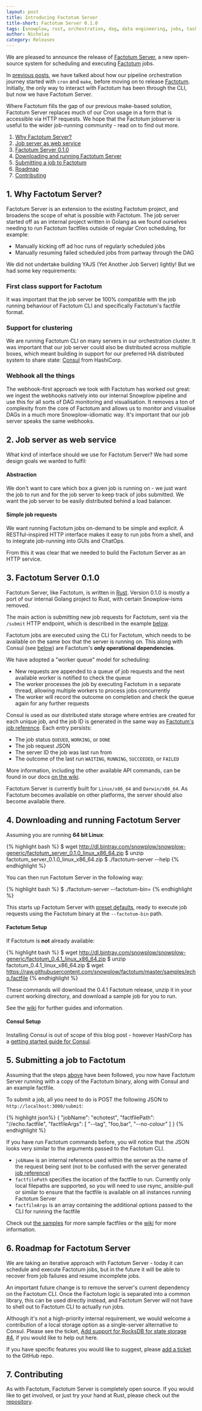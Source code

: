 ```yaml
---
layout: post
title: Introducing Factotum Server
title-short: Factotum Server 0.1.0
tags: [snowplow, rust, orchestration, dag, data engineering, jobs, tasks, factotum, factotum-server, pipeline, rest, web service]
author: Nicholas
category: Releases
---
```


We are pleased to announce the release of [Factotum Server][factotum-server-repo], a new open-source system for scheduling and executing [Factotum][factotum-repo] jobs. 

In [previous posts][snowplow-job-make], we have talked about how our pipeline orchestration journey started with `cron` and `make`, before moving on to release [Factotum][factotum-first-blog]. Initially, the only way to interact with Factotum has been through the CLI, but now we have Factotum Server.

Where Factotum fills the gap of our previous make-based solution, Factotum Server replaces much of our Cron usage in a form that is accessible via HTTP requests. We hope that the Factotum jobserver is useful to the wider job-running community - read on to find out more.

1. [Why Factotum Server?](#why)
2. [Job server as web service](#web-service)
3. [Factotum Server 0.1.0](#factotum)
4. [Downloading and running Factotum Server](#install)
5. [Submitting a job to Factotum](#submitting)
6. [Roadmap](#roadmap)
7. [Contributing](#contributing)

<!--more-->

<h2 id="why">1. Why Factotum Server?</h2>

Factotum Server is an extension to the existing Factotum project, and broadens the scope of what is possible with Factotum. The job server started off as an internal project written in Golang as we found ourselves needing to run Factotum factfiles outside of regular Cron scheduling, for example:

* Manually kicking off ad hoc runs of regularly scheduled jobs
* Manually resuming failed scheduled jobs from partway through the DAG

We did not undertake building YAJS (Yet Another Job Server) lightly! But we had some key requirements:

<h3>First class support for Factotum</h3>

It was important that the job server be 100% compatible with the job running behaviour of Factotum CLI and specifically Factotum's factfile format.

<h3>Support for clustering</h3>

We are running Factotum CLI on many servers in our orchestration cluster. It was important that our job server could also be distributed across multiple boxes, which meant building in support for our preferred HA distributed system to share state: [Consul][consul-io] from HashiCorp.

<h3>Webhook all the things</h3>

The webhook-first approach we took with Factotum has worked out great: we ingest the webhooks natively into our internal Snowplow pipeline and use this for all sorts of DAG monitoring and visualisation. It removes a ton of complexity from the core of Factotum and allows us to monitor and visualise DAGs in a much more Snowplow-idiomatic way. It's important that our job server speaks the same webhooks.

<h2 id="web-service">2. Job server as web service</h2>

What kind of interface should we use for Factotum Server? We had some design goals we wanted to fulfil:

<h4>Abstraction</h4>
We don't want to care which box a given job is running on - we just want the job to run and for the job server to keep track of jobs submitted. We want the job server to be easily distributed behind a load balancer.

<h4>Simple job requests</h4>
We want running Factotum jobs on-demand to be simple and explicit. A RESTful-inspired HTTP interface makes it easy to run jobs from a shell, and to integrate job-running into GUIs and ChatOps.

From this it was clear that we needed to build the Factotum Server as an HTTP service.

<h2 id="factotum">3. Factotum Server 0.1.0</h2>

Factotum Server, like Factotum, is written in [Rust][rust-lang]. Version 0.1.0 is mostly a port of our internal Golang project to Rust, with certain Snowplow-isms removed.

The main action is submitting new job requests for Factotum, sent via the `/submit` HTTP endpoint, which is described in the example [below](#submitting).

Factotum jobs are executed using the CLI for Factotum, which needs to be available on the same box that the server is running on. This along with Consul (see [below](#consul-install)) are Factotum's **only operational dependencies**.

We have adopted a "worker queue" model for scheduling:

- New requests are appended to a queue of job requests and the next available worker is notified to check the queue
- The worker processes the job by executing Factotum in a separate thread, allowing multiple workers to process jobs concurrently
- The worker will record the outcome on completion and check the queue again for any further requests

Consul is used as our distributed state storage where entries are created for each unique job, and the job ID is generated in the same way as [Factotum's job reference][factotum-common-fields]. Each entry persists:

* The job status `QUEUED`, `WORKING`, or `DONE`
* The job request JSON
* The server ID the job was last run from
* The outcome of the last run `WAITING`, `RUNNING`, `SUCCEEDED`, or `FAILED`

More information, including the other available API commands, can be found in our docs [on the wiki][factotum-server-wiki].

Factotum Server is currently built for `Linux/x86_64` and `Darwin/x86_64`. As Factotum becomes available on other platforms, the server should also become available there.

<h2 id="install">4. Downloading and running Factotum Server</h2>

Assuming you are running **64 bit Linux**:

{% highlight bash %}
$ wget http://dl.bintray.com/snowplow/snowplow-generic/factotum_server_0.1.0_linux_x86_64.zip
$ unzip factotum_server_0.1.0_linux_x86_64.zip
$ ./factotum-server --help
{% endhighlight %}

You can then run Factotum Server in the following way:

{% highlight bash %}
$ ./factotum-server --factotum-bin=<PATH>
{% endhighlight %}

This starts up Factotum Server with [preset defaults][factotum-server-defaults], ready to execute job requests using the Factotum binary at the `--factotum-bin` path.

<h4 id="factotum-install">Factotum Setup</h4>

If Factotum is **not** already available:

{% highlight bash %}
$ wget http://dl.bintray.com/snowplow/snowplow-generic/factotum_0.4.1_linux_x86_64.zip
$ unzip factotum_0.4.1_linux_x86_64.zip
$ wget https://raw.githubusercontent.com/snowplow/factotum/master/samples/echo.factfile
{% endhighlight %}

These commands will download the 0.4.1 Factotum release, unzip it in your current working directory, and download a sample job for you to run.

See the [wiki][wiki-home] for further guides and information.

<h4 id="consul-install">Consul Setup</h4>

Installing Consul is out of scope of this blog post - however HashiCorp has a [getting started guide for Consul][consul-install].

<h2 id="submitting">5. Submitting a job to Factotum</h2>

Assuming that the steps [above](#install) have been followed, you now have Factotum Server running with a copy of the Factotum binary, along with Consul and an example factfile.

To submit a job, all you need to do is POST the following JSON to `http://localhost:3000/submit`:

{% highlight json%}
{
    "jobName": "echotest",
    "factfilePath": "/<PATH>/echo.factfile",
    "factfileArgs": [ "--tag", "foo,bar", "--no-colour" ]
}
{% endhighlight %}

If you have run Factotum commands before, you will notice that the JSON looks very similar to the arguments passed to the Factotum CLI.

 - `jobName` is an internal reference used within the server as the name of the request being sent (not to be confused with the server generated [job reference][factotum-common-fields])
 - `factfilePath` specifies the location of the factfile to run. Currently only local filepaths are supported, so you will need to use rsync, ansible-pull or similar to ensure that the factfile is available on all instances running Factotum Server
 - `factfileArgs` is an array containing the additional options passed to the CLI for running the factfile

Check out [the samples][job-samples] for more sample factfiles or the [wiki][wiki-home] for more information.

<h2 id="roadmap">6. Roadmap for Factotum Server</h2>

We are taking an iterative approach with Factotum Server - today it can schedule and execute Factotum jobs, but in the future it will be able to recover from job failures and resume incomplete jobs.

An important future change is to remove the server's current dependency on the Factotum CLI. Once the Factotum logic is separated into a common library, this can be used directly instead, and Factotum Server will not have to shell out to Factotum CLI to actually run jobs.

Although it's not a high-priority internal requirement, we would welcome a contribution of a local storage option as a single-server alternative to Consul. Please see the ticket, [Add support for RocksDB for state storage #4][issue-4], if you would like to help out here.

If you have specific features you would like to suggest, please [add a ticket][factotum-server-issues] to the GitHub repo.

<h2 id="contributing">7. Contributing</h2>

As with Factotum, Factotum Server is completely open source. If you would like to get involved, or just try your hand at Rust, please check out the [repository][factotum-server-repo].

<!-- Links -->

[job-samples]: https://github.com/snowplow/factotum/tree/master/samples
[wiki-home]: https://github.com/snowplow/factotum/wiki
[factotum-server-wiki]: https://github.com/snowplow/factotum/wiki/Factotum-Server
[factotum-server-defaults]: https://github.com/snowplow/factotum/wiki/Factotum-Server-User-Guide#cli-arguments

[snowplow-job-make]: http://snowplowanalytics.com/blog/2015/10/13/orchestrating-batch-processing-pipelines-with-cron-and-make/
[factotum-first-blog]: http://snowplowanalytics.com/blog/2016/04/09/introducing-factotum-data-pipeline-runner/
[factotum-common-fields]: https://snowplowanalytics.com/blog/2016/11/07/factotum-0.3.0-released-with-webhooks/#common-fields

[factotum-server-repo]: https://github.com/snowplow/factotum-server
[factotum-repo]: https://github.com/snowplow/factotum

[rust-lang]: https://www.rust-lang.org/
[consul-io]: https://www.consul.io/
[consul-install]: https://www.consul.io/intro/getting-started/install.html

[issue-4]: https://github.com/snowplow/factotum-server/issues/4
[factotum-server-issues]: https://github.com/snowplow/factotum-server/issues/new
